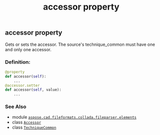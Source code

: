 ﻿---
title: accessor property
second_title: Aspose.CAD for Python via .NET API References
description: 
type: docs
weight: 30
url: /python-net/aspose.cad.fileformats.collada.fileparser.elements/techniquecommon/accessor/
is_root: false
---

## accessor property


Gets or sets the accessor.
The source's technique_common must have one and only one accessor.
### Definition:
```python
@property
def accessor(self):
    ...
@accessor.setter
def accessor(self, value):
    ...
```

### See Also
* module [`aspose.cad.fileformats.collada.fileparser.elements`](../../)
* class [`Accessor`](/cad/python-net/aspose.cad.fileformats.collada.fileparser.elements/accessor)
* class [`TechniqueCommon`](/cad/python-net/aspose.cad.fileformats.collada.fileparser.elements/techniquecommon)
